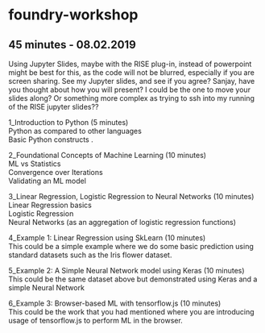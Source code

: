 # foundry-workshop
<h2>45 minutes - 08.02.2019</h2>
<p>Using Jupyter Slides, maybe with the RISE plug-in, instead of powerpoint might be best for this, as the code will not be blurred, especially if you are screen sharing. See my Jupyter slides, and see if you agree? Sanjay, have you thought about how you will present? I could be the one to move your slides along? Or something more complex as trying to ssh into my running of the RISE jupyter slides??<p>

<p>1_Introduction to Python (5 minutes)<br>
Python as compared to other languages<br>
Basic Python constructs . </p> 
<p>2_Foundational Concepts of Machine Learning (10 minutes)<br>
ML vs Statistics<br>
Convergence over Iterations<br>
Validating an ML model</p> 
<p>3_Linear Regression, Logistic Regression to Neural Networks (10 minutes)<br>
Linear Regression basics<br>
Logistic Regression<br>
Neural Networks (as an aggregation of logistic regression functions)</p> 
<p>4_Example 1: Linear Regression using SkLearn (10 minutes)<br>
This could be a simple example where we do some basic prediction using standard datasets such as the Iris flower dataset.</p> 
<p>5_Example 2: A Simple Neural Network model using Keras (10 minutes)<br>
This could be the same dataset above but demonstrated using Keras and a simple Neural Network</p> 
<p>6_Example 3: Browser-based ML with tensorflow.js (10 minutes)<br>
This could be the work that you had mentioned where you are introducing usage of tensorflow.js to perform ML in the browser.</p> 
